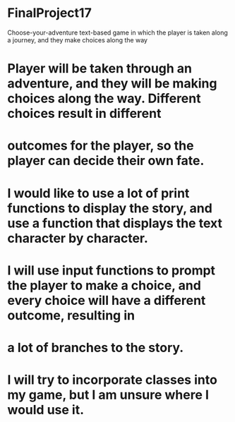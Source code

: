# FinalProject17
Choose-your-adventure text-based game in which the player is taken along a journey, and they make choices along the way
# Player will be taken through an adventure, and they will be making choices along the way. Different choices result in different
# outcomes for the player, so the player can decide their own fate.

# I would like to use a lot of print functions to display the story, and use a function that displays the text character by character.

# I will use input functions to prompt the player to make a choice, and every choice will have a different outcome, resulting in
# a lot of branches to the story.

# I will try to incorporate classes into my game, but I am unsure where I would use it.







